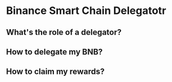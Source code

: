 # Binance Smart Chain Delegatotr

## What's the role of a delegator?


## How to delegate my BNB?


## How to claim my rewards?